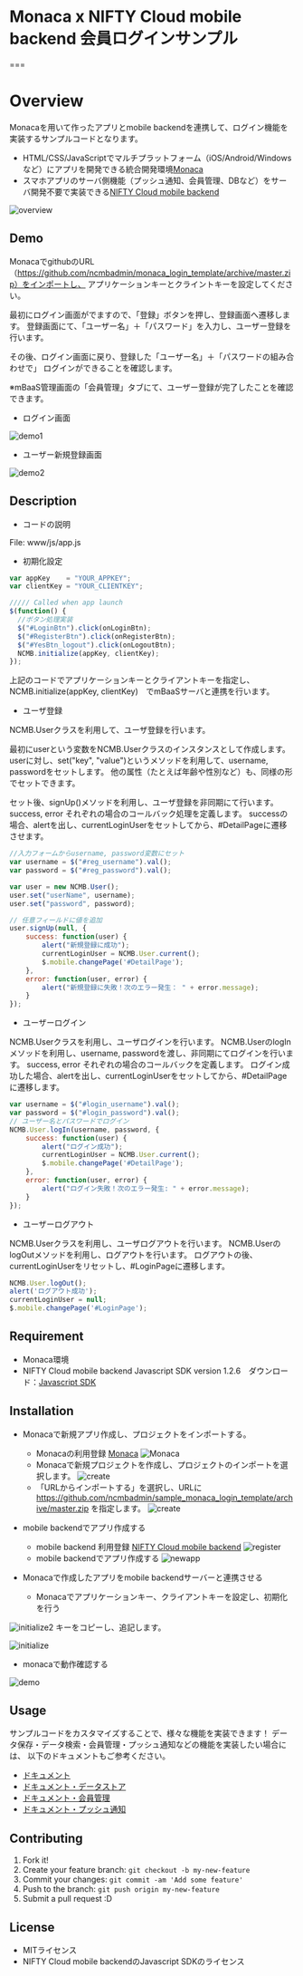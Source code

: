 ﻿# Monaca x NIFTY Cloud mobile backend 会員ログインサンプル

===

# Overview

Monacaを用いて作ったアプリとmobile backendを連携して、ログイン機能を実装するサンプルコードとなります。
* HTML/CSS/JavaScriptでマルチプラットフォーム（iOS/Android/Windowsなど）にアプリを開発できる統合開発環境[Monaca](https://ja.monaca.io/)
* スマホアプリのサーバ側機能（プッシュ通知、会員管理、DBなど）をサーバ開発不要で実装できる[NIFTY Cloud mobile backend](http://mb.cloud.nifty.com/?utm_source=community&utm_medium=referral&utm_campaign=sample_monaca_login_template)

![overview](readme-img/overview.JPG "概要図")

## Demo

MonacaでgithubのURL（https://github.com/ncmbadmin/monaca_login_template/archive/master.zip）をインポートし、
アプリケーションキーとクライントキーを設定してください。

最初にログイン画面がでますので、「登録」ボタンを押し、登録画面へ遷移します。
登録画面にて、「ユーザー名」＋「パスワード」を入力し、ユーザー登録を行います。

その後、ログイン画面に戻り、登録した「ユーザー名」＋「パスワードの組み合わせで」
ログインができることを確認します。

※mBaaS管理画面の「会員管理」タブにて、ユーザー登録が完了したことを確認できます。

* ログイン画面

![demo1](readme-img/demo2.JPG "起動画面")

* ユーザー新規登録画面

![demo2](readme-img/demo3.JPG "登録完了")

## Description

* コードの説明

File: www/js/app.js

 - 初期化設定

```JavaScript
var appKey    = "YOUR_APPKEY";
var clientKey = "YOUR_CLIENTKEY";

///// Called when app launch
$(function() {
  //ボタン処理実装
  $("#LoginBtn").click(onLoginBtn);
  $("#RegisterBtn").click(onRegisterBtn);
  $("#YesBtn_logout").click(onLogoutBtn);  
  NCMB.initialize(appKey, clientKey);
});
```
上記のコードでアプリケーションキーとクライアントキーを指定し、
NCMB.initialize(appKey, clientKey)　でmBaaSサーバと連携を行います。

 - ユーザ登録

NCMB.Userクラスを利用して、ユーザ登録を行います。

最初にuserという変数をNCMB.Userクラスのインスタンスとして作成します。
userに対し、set("key", "value")というメソッドを利用して、username, passwordをセットします。
他の属性（たとえば年齢や性別など）も、同様の形でセットできます。

セット後、signUp()メソッドを利用し、ユーザ登録を非同期にて行います。
success, error それぞれの場合のコールバック処理を定義します。
successの場合、alertを出し、currentLoginUserをセットしてから、#DetailPageに遷移させます。

```JavaScript
//入力フォームからusername, password変数にセット
var username = $("#reg_username").val();
var password = $("#reg_password").val();

var user = new NCMB.User();
user.set("userName", username);
user.set("password", password);

// 任意フィールドに値を追加
user.signUp(null, {
    success: function(user) {
        alert("新規登録に成功");
        currentLoginUser = NCMB.User.current();
        $.mobile.changePage('#DetailPage');
    },
    error: function(user, error) {
        alert("新規登録に失敗！次のエラー発生： " + error.message);
    }
});
```

 - ユーザーログイン

NCMB.Userクラスを利用し、ユーザログインを行います。
NCMB.UserのlogInメソッドを利用し、username, passwordを渡し、非同期にてログインを行います。
success, error それぞれの場合のコールバックを定義します。
ログイン成功した場合、alertを出し、currentLoginUserをセットしてから、#DetailPageに遷移します。

```JavaScript
var username = $("#login_username").val();
var password = $("#login_password").val();
// ユーザー名とパスワードでログイン
NCMB.User.logIn(username, password, {
    success: function(user) {
        alert("ログイン成功");
        currentLoginUser = NCMB.User.current();
        $.mobile.changePage('#DetailPage');
    },
    error: function(user, error) {
        alert("ログイン失敗！次のエラー発生: " + error.message);
    }
});
```

 - ユーザーログアウト

NCMB.Userクラスを利用し、ユーザログアウトを行います。
NCMB.UserのlogOutメソッドを利用し、ログアウトを行います。
ログアウトの後、currentLoginUserをリセットし、#LoginPageに遷移します。

```JavaScript
NCMB.User.logOut();
alert('ログアウト成功');
currentLoginUser = null;
$.mobile.changePage('#LoginPage');
```

## Requirement

* Monaca環境
* NIFTY Cloud mobile backend Javascript SDK version 1.2.6　ダウンロード：[Javascript SDK](http://mb.cloud.nifty.com/doc/current/introduction/sdkdownload_javascript.html?utm_source=community&utm_medium=referral&utm_campaign=sample_monaca_login_template)

## Installation

* Monacaで新規アプリ作成し、プロジェクトをインポートする。
  - Monacaの利用登録
    [Monaca](https://ja.monaca.io/)
![Monaca](readme-img/monaca.JPG "新規プロジェクト")
  - Monacaで新規プロジェクトを作成し、プロジェクトのインポートを選択します。
![create](readme-img/monaca_new_project.JPG "新規プロジェクト")
  - 「URLからインポートする」を選択し、URLに https://github.com/ncmbadmin/sample_monaca_login_template/archive/master.zip を指定します。
![create](readme-img/monaca_new_project_2.JPG "新規プロジェクト")

* mobile backendでアプリ作成する
  - mobile backend 利用登録
    [NIFTY Cloud mobile backend](http://mb.cloud.nifty.com/?utm_source=community&utm_medium=referral&utm_campaign=sample_monaca_login_template)
![register](readme-img/register.JPG "登録画面")
  - mobile backendでアプリ作成する
![newapp](readme-img/newapp.JPG "新規アプリ作成")

* Monacaで作成したアプリをmobile backendサーバーと連携させる
  - Monacaでアプリケーションキー、クライアントキーを設定し、初期化を行う

![initialize2](readme-img/appKeyClientKey.JPG "初期化")
キーをコピーし、追記します。

![initialize](readme-img/appKeyClientKey_setting.JPG "初期化")
  - monacaで動作確認する

![demo](readme-img/demo2.JPG "動作確認")

## Usage

サンプルコードをカスタマイズすることで、様々な機能を実装できます！
データ保存・データ検索・会員管理・プッシュ通知などの機能を実装したい場合には、
以下のドキュメントもご参考ください。

* [ドキュメント](http://mb.cloud.nifty.com/doc/current/?utm_source=community&utm_medium=referral&utm_campaign=sample_monaca_login_template)
* [ドキュメント・データストア](http://mb.cloud.nifty.com/doc/current/sdkguide/javascript/datastore.html?utm_source=community&utm_medium=referral&utm_campaign=sample_monaca_login_template)
* [ドキュメント・会員管理](http://mb.cloud.nifty.com/doc/current/sdkguide/javascript/user.html?utm_source=community&utm_medium=referral&utm_campaign=sample_monaca_login_template)
* [ドキュメント・プッシュ通知](http://mb.cloud.nifty.com/doc/current/sdkguide/javascript/push.html?utm_source=community&utm_medium=referral&utm_campaign=sample_monaca_login_template)

## Contributing

1. Fork it!
2. Create your feature branch: `git checkout -b my-new-feature`
3. Commit your changes: `git commit -am 'Add some feature'`
4. Push to the branch: `git push origin my-new-feature`
5. Submit a pull request :D

## License

* MITライセンス
* NIFTY Cloud mobile backendのJavascript SDKのライセンス
